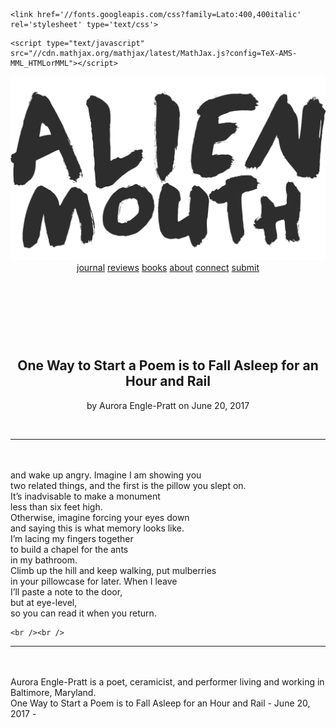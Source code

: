 <!DOCTYPE html>
<html>
  <!DOCTYPE html>
<head>
  <link href="../css/lightbox.css" rel="stylesheet">
  <script src="../css/lightbox.js"></script>
  <meta charset="utf-8">
  <meta http-equiv="X-UA-Compatible" content="IE=edge">
  <meta name="viewport" content="width=device-width, initial-scale=1">

  <meta property="og:url" content="http://alienmouth.com/drafts/englepratt.html" />
  <meta property="og:description" content="Alien Mouth publishes writing and audio/visual art" />
  <meta property="og:type" content="article" />
  <meta property="og:title" content="One Way to Start a Poem is to Fall Asleep for an Hour and Rail" />
  <meta property="og:image" content="http://alienmouth.com/assets/img/og_image.png" />
  <meta property="og:site_name" content="Alien Mouth">


  <meta name="twitter:card" content="summary_large_image" />
  <meta name="twitter:site" content="@alienmouth" />
  <meta name="twitter:title" content="One Way to Start a Poem is to Fall Asleep for an Hour and Rail" />
  <meta name="twitter:description" content="Alien Mouth publishes writing and audio/visual art" />
  <meta name="twitter:image" content="http://alienmouth.com/assets/img/twitter.png" />

  <title>One Way to Start a Poem is to Fall Asleep for an Hour and Rail</title>
  <meta name="description" content="and wake up angry. Imagine I am showing youtwo related things, and the first is the pillow you slept on. It’s inadvisable to make a monument less than six fe...">

  <!-- Google Fonts loaded here depending on setting in _data/options.yml true loads font, blank does not-->
  
    <link href='//fonts.googleapis.com/css?family=Lato:400,400italic' rel='stylesheet' type='text/css'>
  
  
  <!-- Load up MathJax script if needed ... specify in /_data/options.yml file-->
  
    <script type="text/javascript" src="//cdn.mathjax.org/mathjax/latest/MathJax.js?config=TeX-AMS-MML_HTMLorMML"></script>
  

  <link rel="stylesheet" type="text/css" href="/css/tufte.css">
  <!-- <link rel="stylesheet" type="text/css" href="/css/print.css" media="print"> -->

  <link rel="canonical" href="/drafts/englepratt.html">

  <link rel="alternate" type="application/rss+xml" title="Alien Mouth" href="/feed.xml" />
</head>

  <body class="full-width">
    <!--- Header and nav template site-wide -->
<header>
	<a href="/"><img class="amlogo" src="/assets/img/logo.png" alt="CH"></a><br />
	<div class="nav_custom">
		<a href="/">journal</a>
		<a href="/reviews/">reviews</a>
		<a href="/books/">books</a>
		<a href="/about/">about</a>
		<a href="/connect/">connect</a>
		<a href="https://alienmouth.submittable.com/submit">submit</a>
	</div>
</header>
<br /><br />
    <article>
      <br />
<h1><center>One Way to Start a Poem is to Fall Asleep for an Hour and Rail</center></h1>
<p class="subtitle"><center>by Aurora Engle-Pratt on June 20, 2017</center></p><br />
<hr><br /><br />
<div class="custom_read">
	and wake up angry. Imagine I am showing you<br>
two related things, and the first is the pillow you slept on. <br>
It’s inadvisable to make a monument <br>
less than six feet high. <br>
Otherwise, imagine forcing your eyes down<br>
and saying this is what memory looks like.<br>
I’m lacing my fingers together<br>
to build a chapel for the ants <br>
in my bathroom. <br>
Climb up the hill and keep walking, put mulberries<br>
in your pillowcase for later. When I leave<br>
I’ll paste a note to the door,<br>
but at eye-level,<br>
so you can read it when you return. <br>

	<br /><br />
</div>
<hr><br /><br />
Aurora Engle-Pratt is a poet, ceramicist, and performer living and working in Baltimore, Maryland.
    </article>
    <span class="print-footer">One Way to Start a Poem is to Fall Asleep for an Hour and Rail - June 20, 2017 - </span>
	<script>
	  (function() {
	    var cx = '012309109243193332464:aa5o5mifvhy';
	    var gcse = document.createElement('script');
	    gcse.type = 'text/javascript';
	    gcse.async = true;
	    gcse.src = 'https://cse.google.com/cse.js?cx=' + cx;
	    var s = document.getElementsByTagName('script')[0];
	    s.parentNode.insertBefore(gcse, s);
	  })();
	</script>
	<gcse:search></gcse:search>
    <footer>
  <br />
</footer>
  </body>
</html>
